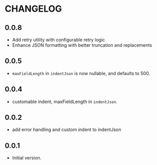 # CHANGELOG

## 0.0.8

- Add retry utility with configurable retry logic
- Enhance JSON formatting with better truncation and replacements

## 0.0.5

- `maxFieldLength` in `indentJson` is now nullable, and defaults to 500.

## 0.0.4

- customable indent, maxFieldLength in `indentJson`.

## 0.0.2

- add error handling and custom indent to indentJson

## 0.0.1

- Initial version.
